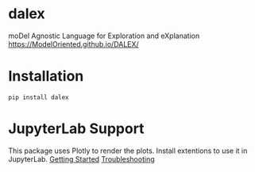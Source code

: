 # dalex
moDel Agnostic Language for Exploration and eXplanation
https://ModelOriented.github.io/DALEX/

# Installation

```
pip install dalex
```

# JupyterLab Support

This package uses Plotly to render the plots. Install extentions to use it in JupyterLab.
[Getting Started](https://plot.ly/python/getting-started/#jupyterlab-support-python-35)
[Troubleshooting](https://plot.ly/python/troubleshooting/#jupyterlab-problems)